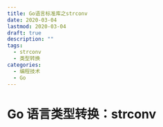 ```yaml
---
title: Go语言标准库之strconv
date: 2020-03-04
lastmod: 2020-03-04
draft: true
description: ""
tags:
  - strconv
  - 类型转换
categories:
  - 编程技术
  - Go
---
```


# Go 语言类型转换：strconv
